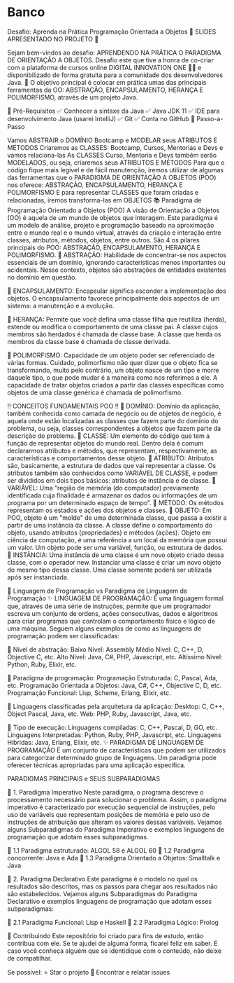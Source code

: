 # Banco
Desafio: Aprenda na Prática Programação Orientada a Objetos 📜 SLIDES APRESENTADO NO PROJETO 📜

Sejam bem-vindos ao desafio: APRENDENDO NA PRÁTICA O PARADIGMA DE ORIENTAÇÃO A OBJETOS. Desafio este que tive a honra de co-criar com a plataforma de cursos online DIGITAL INNOVATION ONE 💛🧡 e disponibilizado de forma gratuita para a comunidade dos desenvolvedores Java. 💎 O objetivo principal é colocar em prática umas das principais ferramentas da OO: ABSTRAÇÃO, ENCAPSULAMENTO, HERANÇA E POLIMORFISMO, através de um projeto Java.

🛑 Pré-Requisitos ✅ Conhecer a sintaxe da Java ✅ Java JDK 11 ✅ IDE para desenvolvimento Java (usarei IntelliJ) ✅ Git ✅ Conta no GitHub 👣 Passo-a-Passo

Vamos ABSTRAIR o DOMÍNIO Bootcamp e MODELAR seus ATRIBUTOS E MÉTODOS
Criaremos as CLASSES: Bootcamp, Cursos, Mentorias e Devs e vamos relaciona-las
As CLASSES Curso, Mentoria e Devs também serão MODELADOS, ou seja, criaremos seus ATRIBUTOS E MÉTODOS
Para que o código fique mais legível e de fácil manutenção, iremos utilizar de algumas das ferramentas que o PARADIGMA DE ORIENTAÇÃO A OBJETOS (POO) nos oferece: ABSTRAÇÃO, ENCAPSULAMENTO, HERANÇA E POLIMORFISMO
E para representar CLASSES que foram criadas e relacionadas, iremos transforma-las em OBJETOS 📚 Paradigma de Programação Orientado a Objetos (POO) A visão de Orientação a Objetos (OO) é aquela de um mundo de objetos que interagem. Este paradigma é um modelo de análise, projeto e programação baseado na aproximação entre o mundo real e o mundo virtual, através da criação e interação entre classes, atributos, métodos, objetos, entre outros. São 4 os pilares principais do POO: ABSTRAÇÃO, ENCAPSULAMENTO, HERANÇA E POLIMORFISMO.
🔺 ABSTRAÇÃO: Habilidade de concentrar-se nos aspectos essenciais de um domínio, ignorando características menos importantes ou acidentais. Nesse contexto, objetos são abstrações de entidades existentes no domínio em questão.

🔺 ENCAPSULAMENTO: Encapsular significa esconder a implementação dos objetos. O encapsulamento favorece principalmente dois aspectos de um sistema: a manutenção e a evolução.

🔺 HERANÇA: Permite que você defina uma classe filha que reutiliza (herda), estende ou modifica o comportamento de uma classe pai. A classe cujos membros são herdados é chamada de classe base. A classe que herda os membros da classe base é chamada de classe derivada.

🔺 POLIMORFISMO: Capacidade de um objeto poder ser referenciado de várias formas. Cuidado, polimorfismo não quer dizer que o objeto fica se transformando, muito pelo contrário, um objeto nasce de um tipo e morre daquele tipo, o que pode mudar é a maneira como nos referimos a ele. A capacidade de tratar objetos criados a partir das classes específicas como objetos de uma classe genérica é chamada de polimorfismo.

‼️ CONCEITOS FUNDAMENTAIS POO ‼️ 🔻 DOMÍNIO: Domínio da aplicação, também conhecida como camada de negócio ou de objetos de negócio, é aquela onde estão localizadas as classes que fazem parte do domínio do problema, ou seja, classes correspondentes a objetos que fazem parte da descrição do problema. 🔻 CLASSE: Um elemento do código que tem a função de representar objetos do mundo real. Dentro dela é comum declararmos atributos e métodos, que representam, respectivamente, as características e comportamentos desse objeto. 🔻 ATRIBUTO: Atributos são, basicamente, a estrutura de dados que vai representar a classe. Os atributos também são conhecidos como VARIÁVEL DE CLASSE, e podem ser divididos em dois tipos básicos: atributos de instância e de classe. 🔻 VARIÁVEL: Uma “região de memória (do computador) previamente identificada cuja finalidade é armazenar os dados ou informações de um programa por um determinado espaço de tempo”. 🔻 MÉTODO: Os métodos representam os estados e ações dos objetos e classes. 🔻 OBJETO: Em POO, objeto é um "molde" de uma determinada classe, que passa a existir a partir de uma instância da classe. A classe define o comportamento do objeto, usando atributos (propriedades) e métodos (ações). Objeto em ciência da computação, é uma referência a um local da memória que possui um valor. Um objeto pode ser uma variável, função, ou estrutura de dados. 🔻 INSTÂNCIA: Uma instância de uma classe é um novo objeto criado dessa classe, com o operador new. Instanciar uma classe é criar um novo objeto do mesmo tipo dessa classe. Uma classe somente poderá ser utilizada após ser instanciada.

🧮 Linguagem de Programação vs Paradigma de Linguagem de Programação ✨ LINGUAGEM DE PROGRAMAÇÃO: É uma linguagem formal que, através de uma série de instruções, permite que um programador escreva um conjunto de ordens, ações consecutivas, dados e algoritmos para criar programas que controlam o comportamento físico e lógico de uma máquina. Seguem alguns exemplos de como as linguagens de programação podem ser classificadas:

🔺 Nível de abstração: Baixo Nível: Assembly Médio Nível: C, C++, D, Objective C, etc. Alto Nível: Java, C#, PHP, Javascript, etc. Altíssimo Nível: Python, Ruby, Elixir, etc.

🔺 Paradigma de programação: Programação Estruturada: C, Pascal, Ada, etc. Programação Orientada a Objetos: Java, C#, C++, Objective C, D, etc. Programação Funcional: Lisp, Scheme, Erlang, Elixir, etc.

🔺 Linguagens classificadas pela arquitetura da aplicação: Desktop: C, C++, Object Pascal, Java, etc. Web: PHP, Ruby, Javascript, Java, etc.

🔺 Tipo de execução: Linguagens compiladas: C, C++, Pascal, D, GO, etc. Linguagens Interpretadas: Python, Ruby, PHP, Javascript, etc. Linguagens Hibridas: Java, Erlang, Elixir, etc. ✨ PARADIGMA DE LINGUAGEM DE PROGRAMAÇÃO É um conjunto de características que podem ser utilizados para categorizar determinado grupo de linguagens. Um paradigma pode oferecer técnicas apropriadas para uma aplicação específica.

PARADIGMAS PRINCIPAIS e SEUS SUBPARADIGMAS

🔸 1. Paradigma Imperativo Neste paradigma, o programa descreve o processamento necessário para solucionar o problema. Assim, o paradigma imperativo é caracterizado por execução sequencial de instruções, pelo uso de variáveis que representam posições de memória e pelo uso de instruções de atribuição que alteram os valores dessas variáveis. Vejamos alguns Subparadigmas do Paradigma Imperativo e exemplos linguagens de programação que adotam esses subparadigmas.

🔸 1.1 Paradigma estruturado: ALGOL 58 e ALGOL 60 🔸 1.2 Paradigma concorrente: Java e Ada 🔸 1.3 Paradigma Orientado a Objetos: Smalltalk e Java

🔹 2. Paradigma Declarativo Este paradigma é o modelo no qual os resultados são descritos, mas os passos para chegar aos resultados não são estabelecidos. Vejamos alguns Subparadigmas do Paradigma Declarativo e exemplos linguagens de programação que adotam esses subparadigmas:

🔹 2.1 Paradigma Funcional: Lisp e Haskell 🔹 2.2 Paradigma Lógico: Prolog

🤝 Contribuindo Este repositório foi criado para fins de estudo, então contribua com ele. Se te ajudei de alguma forma, ficarei feliz em saber. E caso você conheça alguém que se identidique com o conteúdo, não deixe de compatilhar.

Se possível: ⭐️ Star o projeto 🐛 Encontrar e relatar issues
